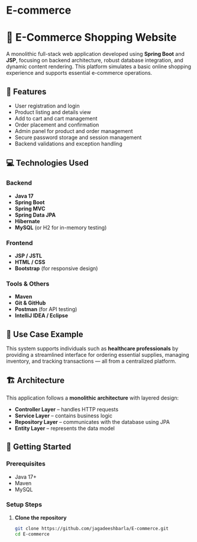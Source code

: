 # E-commerce
# 🛒 E-Commerce Shopping Website

A monolithic full-stack web application developed using **Spring Boot** and **JSP**, focusing on backend architecture, robust database integration, and dynamic content rendering. This platform simulates a basic online shopping experience and supports essential e-commerce operations.

## 📌 Features

- User registration and login
- Product listing and details view
- Add to cart and cart management
- Order placement and confirmation
- Admin panel for product and order management
- Secure password storage and session management
- Backend validations and exception handling

## 💻 Technologies Used

### Backend
- **Java 17**
- **Spring Boot**
- **Spring MVC**
- **Spring Data JPA**
- **Hibernate**
- **MySQL** (or H2 for in-memory testing)

### Frontend
- **JSP / JSTL**
- **HTML / CSS**
- **Bootstrap** (for responsive design)

### Tools & Others
- **Maven**
- **Git & GitHub**
- **Postman** (for API testing)
- **IntelliJ IDEA / Eclipse**

## 🏥 Use Case Example

This system supports individuals such as **healthcare professionals** by providing a streamlined interface for ordering essential supplies, managing inventory, and tracking transactions — all from a centralized platform.

## 🏗️ Architecture

This application follows a **monolithic architecture** with layered design:

- **Controller Layer** – handles HTTP requests
- **Service Layer** – contains business logic
- **Repository Layer** – communicates with the database using JPA
- **Entity Layer** – represents the data model

## 🚀 Getting Started

### Prerequisites
- Java 17+
- Maven
- MySQL

### Setup Steps

1. **Clone the repository**
   ```bash
   git clone https://github.com/jagadeeshbarla/E-commerce.git
   cd E-commerce
